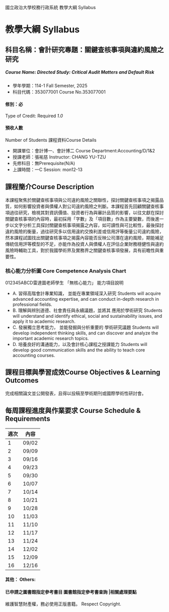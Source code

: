 國立政治大學校務行政系統 教學大綱 Syllabus
# 教學大綱 Syllabus
##  科目名稱：會計研究專題：關鍵查核事項與違約風險之研究
#####  Course Name: Directed Study: Critical Audit Matters and Default Risk
  * 學年學期：114-1 Fall Semester, 2025 
  * 科目代碼：353077001 Course No.353077001
#### 修別：必
Type of Credit: Required 
_1.0_
#### 預收人數
Number of Students
課程資料Course Details
  * 開課單位：會計博一、會計博二 Course Department:Accounting/D/1&2 
  * 授課老師：張祐慈 Instructor: CHANG YU-TZU 
  * 先修科目：無Prerequisite(N/A)
  * 上課時間：一C Session: mon12-13
##  課程簡介Course Description
本課程聚焦於關鍵查核事項與公司違約風險之關聯性，探討關鍵查核事項之揭露品質，如何影響投資者與債權人對公司違約風險之判斷。本課程首先回顧關鍵查核事項過往研究，檢視其對資訊價值、投資者行為與審計品質的影響，以往文獻在探討關鍵查核事項的內容時，最初採用「字數」及「項目數」作為主要變數，而後進一步以文字分析工具探討關鍵查核事項揭露之內容，如可讀性與可比較性，最後探討違約風險的衡量，過往研究多以信用違約交換利差或信用評等衡量公司違約風險，然本課程試圖找出關鍵查核事項之揭露內容能否反映公司潛在違約風險，期能補足傳統信用評等模型的不足，亦能作為投資人與債權人在評估企業財務穩健性與違約風險時輔助工具，對於我國學術界及實務界之關鍵查核事項發展，具有前瞻性與重要性。
###  核心能力分析圖 Core Competence Analysis Chart
012345ABCD雷達圖老師學生
「無核心能力」 
能力項目說明
  * A. 習得高階會計專業知識， 並能在專業領域深入研究 Students will acquire advanced accounting expertise, and can conduct in-depth research in professional fields.
  * B. 理解與辨別道德、社會責任與永續議題，並將其 應用於學術研究 Students will understand and identify ethical, social and sustainability issues, and apply it to academic research.
  * C. 發展獨立思考能力， 並能發掘與分析重要的 學術研究議題 Students will develop independent thinking skills, and can discover and analyze the important academic research topics.
  * D. 培養良好的溝通能力，以及會計核心課程之授課能力 Students will develop good communication skills and the ability to teach core accounting courses.
##  課程目標與學習成效Course Objectives & Learning Outcomes 
完成相關論文並公開發表，且得以投稿至學術期刊或國際學術性研討會。
##  每周課程進度與作業要求 Course Schedule & Requirements
週次 |  內容  
---|---  
1 |  09/02 |  課程介紹  
2 |  09/09 |  文獻研讀(主題一：關鍵查核事項過往研究回顧)  
3 |  09/16 |  文獻研讀(主題一：關鍵查核事項過往研究回顧)  
4 |  09/23 |  文獻研讀(主題二：關鍵查核事項文字揭露衡量)  
5 |  09/30 |  文獻研讀(主題二：關鍵查核事項文字揭露衡量)  
6 |  10/07 |  文獻研讀(主題三：違約風險之研究)  
7 |  10/14 |  文獻研讀(主題三：違約風險之研究)  
8 |  10/21 |  資料蒐集與整理(1)  
9 |  10/28 |  資料蒐集與整理(2)  
10 |  11/03 |  實證結果(主要模型)  
11 |  11/10 |  實證結果(額外測試與敏感性測試)  
12 |  11/17 |  實證結果(額外測試與敏感性測試)  
13 |  11/24 |  論文撰寫(1)  
14 |  12/02 |  論文撰寫(2)  
15 |  12/09 |  論文撰寫(3)  
16 |  12/16 |  期末答辯  
####  其他： Others:
####  已申請之圖書館指定參考書目  圖書館指定參考書查詢 |相關處理要點
維護智慧財產權，務必使用正版書籍。 Respect Copyright.